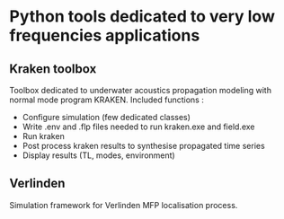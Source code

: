 # Python tools dedicated to very low frequencies applications 

## Kraken toolbox 
Toolbox dedicated to underwater acoustics propagation modeling with normal mode program KRAKEN. 
Included functions : 
  - Configure simulation (few dedicated classes)
  - Write .env and .flp files needed to run kraken.exe and field.exe
  - Run kraken
  - Post process kraken results to synthesise propagated time series
  - Display results (TL, modes, environment)

## Verlinden 
Simulation framework for Verlinden MFP localisation process. 

